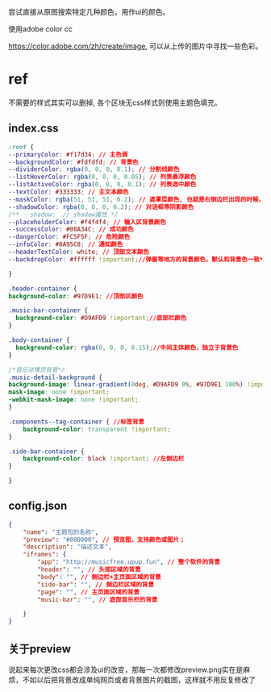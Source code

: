 尝试直接从原图搜索特定几种颜色，用作ui的颜色。

使用adobe color cc

https://color.adobe.com/zh/create/image, 可以从上传的图片中寻找一些色彩。

# ref

不需要的样式其实可以删掉, 各个区块无css样式则使用主题色填充。

## index.css
```css
:root {
--primaryColor: #f17d34; // 主色调
--backgroundColor: #fdfdfd; // 背景色
--dividerColor: rgba(0, 0, 0, 0.1); // 分割线颜色
--listHoverColor: rgba(0, 0, 0, 0.05); // 列表悬浮颜色
--listActiveColor: rgba(0, 0, 0, 0.1); // 列表选中颜色
--textColor: #333333; // 主文本颜色
--maskColor: rgba(51, 51, 51, 0.2); // 遮罩层颜色, 也就是右侧边栏出现的时候，左边的颜色
--shadowColor: rgba(0, 0, 0, 0.2); // 对话框等阴影颜色
/** --shadow:  // shadow属性 */
--placeholderColor: #f4f4f4; // 输入区背景颜色
--successColor: #08A34C; // 成功颜色
--dangerColor: #FC5F5F; // 危险颜色
--infoColor: #0A95C8; // 通知颜色
--headerTextColor: white; // 顶部文本颜色
--backdropColor: #ffffff !important;//弹窗等地方的背景颜色，默认和背景色一致*/

}

.header-container {
background-color: #97D9E1; //顶部区颜色

.music-bar-container {
  background-color: #D9AFD9 !important;//底部栏颜色
}

.body-container {
  background-color: rgba(0, 0, 0, 0.15);//中间主体颜色，独立于背景色
}

/*音乐详情页背景*/
.music-detail-background {
background-image: linear-gradient(0deg, #D9AFD9 0%, #97D9E1 100%) !important;
mask-image: none !important;
-webkit-mask-image: none !important;
}

.components--tag-container { //标签背景
    background-color: transparent !important;
}

.side-bar-container {
    background-color: black !important; //左侧边栏
}

}
```

## config.json
```json
{
    "name": "主题包的名称",
    "preview": "#000000", // 预览图，支持颜色或图片；
    "description": "描述文本",
    "iframes": {
        "app": "http://musicfree.upup.fun", // 整个软件的背景
        "header": "", // 头部区域的背景
        "body": "", // 侧边栏+主页面区域的背景
        "side-bar": "", // 侧边栏区域的背景
        "page": "", // 主页面区域的背景
        "music-bar": "", // 底部音乐栏的背景

    }
}
```
## 关于preview

说起来每次更改css都会涉及ui的改变，那每一次都修改preview.png实在是麻烦，不如以后把背景改成单纯网页或者背景图片的截图，这样就不用反复修改了